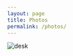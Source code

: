 ```yaml
---
layout: page
title: Photos
permalink: /photos/
---
```


![desk](https://farm4.staticflickr.com/3850/14680152963_9877b9b9fb_o.jpg)